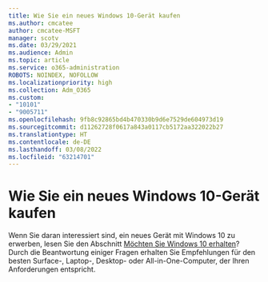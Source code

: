 ```yaml
---
title: Wie Sie ein neues Windows 10-Gerät kaufen
ms.author: cmcatee
author: cmcatee-MSFT
manager: scotv
ms.date: 03/29/2021
ms.audience: Admin
ms.topic: article
ms.service: o365-administration
ROBOTS: NOINDEX, NOFOLLOW
ms.localizationpriority: high
ms.collection: Adm_O365
ms.custom:
- "10101"
- "9005711"
ms.openlocfilehash: 9fb8c92865bd4b470330b9d6e7529de604973d19
ms.sourcegitcommit: d11262728f0617a843a0117cb5172aa322022b27
ms.translationtype: HT
ms.contentlocale: de-DE
ms.lasthandoff: 03/08/2022
ms.locfileid: "63214701"
---
```

# <a name="how-to-buy-a-new-windows-10-device"></a>Wie Sie ein neues Windows 10-Gerät kaufen

Wenn Sie daran interessiert sind, ein neues Gerät mit Windows 10 zu erwerben, lesen Sie den Abschnitt [Möchten Sie Windows 10 erhalten](https://www.microsoft.com/windows/get-windows-10)? Durch die Beantwortung einiger Fragen erhalten Sie Empfehlungen für den besten Surface-, Laptop-, Desktop- oder All-in-One-Computer, der Ihren Anforderungen entspricht.